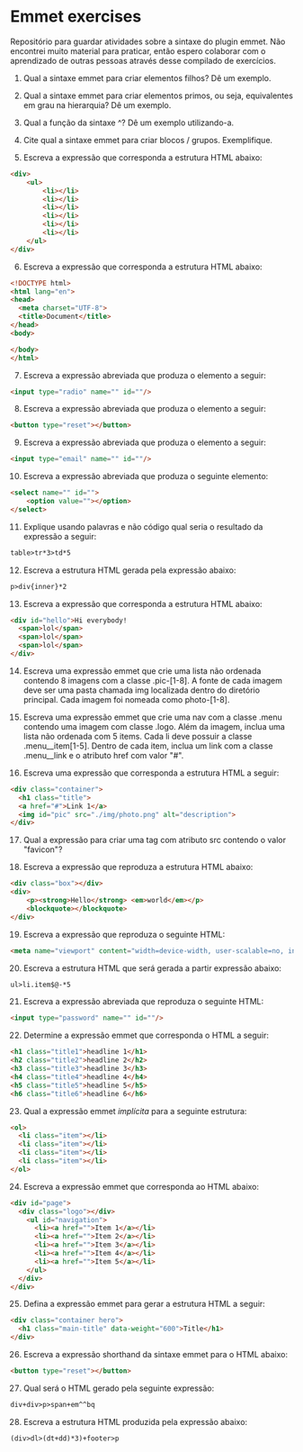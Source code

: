 # Emmet exercises  
Repositório para guardar atividades sobre a sintaxe do plugin emmet. Não encontrei muito material para praticar, então espero colaborar com o aprendizado de outras pessoas através desse compilado de exercícios.

01) Qual a sintaxe emmet para criar elementos filhos? Dê um exemplo.

02) Qual a sintaxe emmet para criar elementos primos, ou seja, equivalentes em grau na hierarquia? Dê um exemplo.

03) Qual a função da sintaxe ^? Dê um exemplo utilizando-a.

04) Cite qual a sintaxe emmet para criar blocos / grupos. Exemplifique.

05) Escreva a expressão que corresponda a estrutura HTML abaixo:
```html
<div>
    <ul>
        <li></li>
        <li></li>
        <li></li>
        <li></li>
        <li></li>
        <li></li>
    </ul>
</div>
```
06) Escreva a expressão que corresponda a estrutura HTML abaixo:
```html
<!DOCTYPE html>
<html lang="en">
<head>
  <meta charset="UTF-8">
  <title>Document</title>
</head>
<body>

</body>
</html>
```
07) Escreva a expressão abreviada que produza o elemento a seguir:
```html
<input type="radio" name="" id=""/>
```
08) Escreva a expressão abreviada que produza o elemento a seguir: 
```html
<button type="reset"></button>
```
09) Escreva a expressão abreviada que produza o elemento a seguir:
```html
<input type="email" name="" id=""/>
```
10) Escreva a expressão abreviada que produza o seguinte elemento: 
```html
<select name="" id="">
    <option value=""></option>
</select>
```
11) Explique usando palavras e não código qual seria o resultado da expressão a seguir:
```html
table>tr*3>td*5
```
12) Escreva a estrutura HTML gerada pela expressão abaixo:
```html
p>div{inner}*2
```
13) Escreva a expressão que corresponda a estrutura HTML abaixo:
```html
<div id="hello">Hi everybody!
  <span>lol</span>
  <span>lol</span>
  <span>lol</span>
</div>
```
14) Escreva uma expressão emmet que crie uma lista não ordenada contendo 8 imagens com a classe .pic-[1-8]. A fonte de cada imagem deve ser uma pasta chamada img localizada dentro do diretório principal. Cada imagem foi nomeada como photo-[1-8].

15) Escreva uma expressão emmet que crie uma nav com a classe .menu contendo uma imagem com classe .logo. Além da imagem, inclua uma lista não ordenada com 5 items.
Cada li deve possuir a classe .menu__item[1-5]. Dentro de cada item, inclua um link com a classe .menu__link e o atributo href com valor "#".

16) Escreva uma expressão que corresponda a estrutura HTML a seguir:
```html
<div class="container">
  <h1 class="title">
  <a href="#">Link 1</a>
  <img id="pic" src="./img/photo.png" alt="description">
</div>
```
17) Qual a expressão para criar uma tag <link> com atributo src contendo o valor "favicon"?

18) Escreva a expressão que reproduza a estrutura HTML abaixo:
```html
<div class="box"></div>
<div>
    <p><strong>Hello</strong> <em>world</em></p>
    <blockquote></blockquote>
</div>
```
19) Escreva a expressão que reproduza o seguinte HTML:
```html
<meta name="viewport" content="width=device-width, user-scalable=no, initial-scale=1.0, maximum-scale=1.0, minimum-scale=1.0" />
```
20) Escreva a estrutura HTML que será gerada a partir expressão abaixo:
```html
ul>li.item$@-*5
```
21) Escreva a expressão abreviada que reproduza o seguinte HTML:
```html
<input type="password" name="" id=""/>
```
22) Determine a expressão emmet que corresponda o HTML a seguir:
```html
<h1 class="title1">headline 1</h1>
<h2 class="title2">headline 2</h2>
<h3 class="title3">headline 3</h3>
<h4 class="title4">headline 4</h4>
<h5 class="title5">headline 5</h5>
<h6 class="title6">headline 6</h6>
```
23) Qual a expressão emmet *implícita* para a seguinte estrutura:
```html
<ol>
  <li class="item"></li>
  <li class="item"></li>
  <li class="item"></li>
  <li class="item"></li>
</ol>
```
24) Escreva a expressão emmet que corresponda ao HTML abaixo:
```html
<div id="page">
  <div class="logo"></div>
    <ul id="navigation">
      <li><a href="">Item 1</a></li>
      <li><a href="">Item 2</a></li>
      <li><a href="">Item 3</a></li>
      <li><a href="">Item 4</a></li>
      <li><a href="">Item 5</a></li>
    </ul>
  </div>
</div>
```
25) Defina a expressão emmet para gerar a estrutura HTML a seguir:
```html
<div class="container hero">
  <h1 class="main-title" data-weight="600">Title</h1>
</div>
```
26) Escreva a expressão shorthand da sintaxe emmet para o HTML abaixo:
```html
<button type="reset"></button>
```
27) Qual será o HTML gerado pela seguinte expressão:
```html
div+div>p>span+em^^bq
```
28) Escreva a estrutura HTML produzida pela expressão abaixo:
```html
(div>dl>(dt+dd)*3)+footer>p
```

